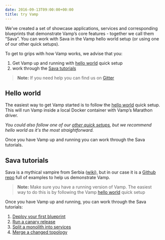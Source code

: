 ```yaml
---
date: 2016-09-13T09:00:00+00:00
title: try Vamp
---
```


We’ve created a set of showcase applications, services and corresponding blueprints that demonstrate Vamp’s core features - together we call them “Sava”. You can work with Sava in the Vamp hello world setup (or using one of our other quick setups). 

To get to grips with how Vamp works, we advise that you: 

1. Get Vamp up and running with [hello world](/try-vamp/hello-world/) quick setup
2. work through the [Sava tutorials](/try-vamp/sava-tutorials/)

> **Note:** If you need help you can find us on [Gitter](https://gitter.im/magneticio/vamp)  

## Hello world
The easiest way to get Vamp started is to follow the [hello world](hello-world/) quick setup. This will run Vamp inside a local Docker container with Vamp’s Marathon driver.   

_You could also follow one of our [other quick setups](/resources/run-vamp/quick-setup/), but we recommend hello world as it's the most straightforward._

Once you have Vamp up and running you can work through the Sava tutorials.  

## Sava tutorials

Sava is a mythical vampire from Serbia ([wiki](http://en.wikipedia.org/wiki/Sava_Savanovi%C4%87)), but in our case it is a [Github repo](https://github.com/magneticio/sava) full of examples to help us demonstrate Vamp.

> **Note:** Make sure you have a running version of Vamp. The easiest way to do this is by following the Vamp [hello world](hello-world/) quick setup

Once you have Vamp up and running, you can work through the Sava tutorials:

1. [Deploy your first blueprint](sava-tutorials/deploy-your-first-blueprint/)
2. [Run a canary release](sava-tutorials/run-a-canary-release/)
3. [Split a monolith into services](sava-tutorials/split-into-services/)
4. [Merge a changed topology](sava-tutorials/merge-a-changed-topology/)